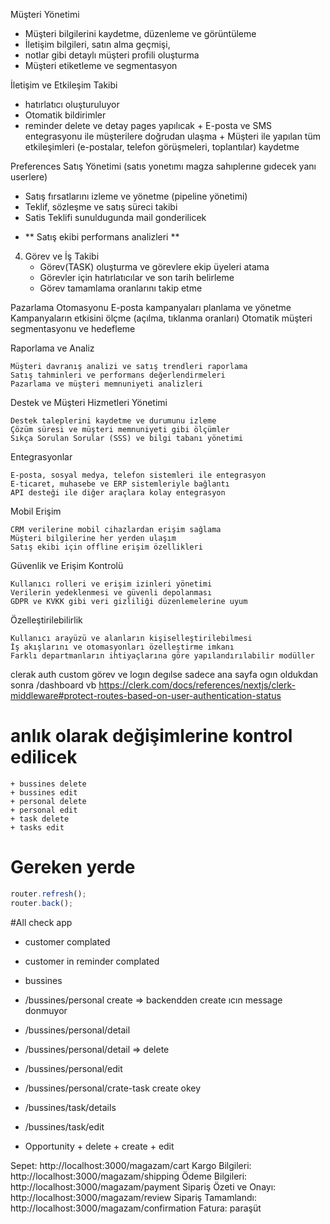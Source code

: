 Müşteri Yönetimi
   +  Müşteri bilgilerini kaydetme, düzenleme ve görüntüleme
   +  İletişim bilgileri, satın alma geçmişi, 
   +  notlar gibi detaylı müşteri profili oluşturma
   +  Müşteri etiketleme ve segmentasyon

İletişim ve Etkileşim Takibi
   + hatırlatıcı oluşturuluyor
   + Otomatik bildirimler
   + reminder delete ve detay pages yapılıcak 
    + E-posta ve SMS entegrasyonu ile müşterilere doğrudan ulaşma
    + Müşteri ile yapılan tüm etkileşimleri (e-postalar, telefon görüşmeleri, toplantılar) kaydetme

 Preferences Satış Yönetimi (satıs yonetımı magza sahıplerıne gıdecek yanı userlere) 

   + Satış fırsatlarını izleme ve yönetme (pipeline yönetimi)
   + Teklif, sözleşme ve satış süreci takibi
   + Satis Teklifi sunuldugunda  mail gonderilicek
   - ** Satış ekibi performans analizleri **

4. Görev ve İş Takibi
   + Görev(TASK) oluşturma ve görevlere ekip üyeleri atama
   + Görevler için hatırlatıcılar ve son tarih belirleme
   - Görev tamamlama oranlarını takip etme

Pazarlama Otomasyonu
    E-posta kampanyaları planlama ve yönetme
    Kampanyaların etkisini ölçme (açılma, tıklanma oranları)
    Otomatik müşteri segmentasyonu ve hedefleme

Raporlama ve Analiz

    Müşteri davranış analizi ve satış trendleri raporlama
    Satış tahminleri ve performans değerlendirmeleri
    Pazarlama ve müşteri memnuniyeti analizleri

Destek ve Müşteri Hizmetleri Yönetimi

    Destek taleplerini kaydetme ve durumunu izleme
    Çözüm süresi ve müşteri memnuniyeti gibi ölçümler
    Sıkça Sorulan Sorular (SSS) ve bilgi tabanı yönetimi

Entegrasyonlar

    E-posta, sosyal medya, telefon sistemleri ile entegrasyon
    E-ticaret, muhasebe ve ERP sistemleriyle bağlantı
    API desteği ile diğer araçlara kolay entegrasyon

Mobil Erişim

    CRM verilerine mobil cihazlardan erişim sağlama
    Müşteri bilgilerine her yerden ulaşım
    Satış ekibi için offline erişim özellikleri

Güvenlik ve Erişim Kontrolü

    Kullanıcı rolleri ve erişim izinleri yönetimi
    Verilerin yedeklenmesi ve güvenli depolanması
    GDPR ve KVKK gibi veri gizliliği düzenlemelerine uyum

Özelleştirilebilirlik

    Kullanıcı arayüzü ve alanların kişiselleştirilebilmesi
    İş akışlarını ve otomasyonları özelleştirme imkanı
    Farklı departmanların ihtiyaçlarına göre yapılandırılabilir modüller


clerak auth custom görev ve logın degılse sadece ana sayfa ogın oldukdan sonra /dashboard vb
https://clerk.com/docs/references/nextjs/clerk-middleware#protect-routes-based-on-user-authentication-status  

# anlık olarak değişimlerine kontrol edilicek
    + bussines delete
    + bussines edit 
    + personal delete
    + personal edit
    + task delete
    + tasks edit 


# Gereken yerde 
```javascript
router.refresh();
router.back();
```

#All check app
+ customer complated 
+ customer in reminder complated 
+ bussines 

+ /bussines/personal create => backendden create ıcın message donmuyor
+ /bussines/personal/detail 
+ /bussines/personal/detail => delete 
+ /bussines/personal/edit  

+ /bussines/personal/crate-task create okey
+ /bussines/task/details
+ /bussines/task/edit

+ Opportunity + delete + create + edit



<!-- todo: Payment -->


Sepet: http://localhost:3000/magazam/cart
Kargo Bilgileri: http://localhost:3000/magazam/shipping 
Ödeme Bilgileri: http://localhost:3000/magazam/payment 
Sipariş Özeti ve Onayı: http://localhost:3000/magazam/review 
Sipariş Tamamlandı: http://localhost:3000/magazam/confirmation
Fatura: paraşüt

